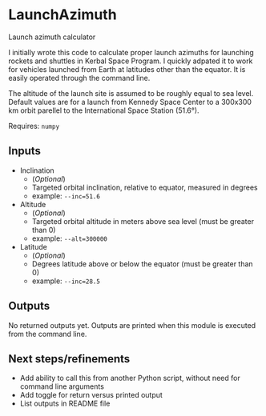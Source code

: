 # LaunchAzimuth
Launch azimuth calculator

I initially wrote this code to calculate proper launch azimuths for launching rockets and shuttles in Kerbal Space Program. I quickly adpated it to work for vehicles launched from Earth at latitudes other than the equator. It is easily operated through the command line.

The altitude of the launch site is assumed to be roughly equal to sea level. Default values are for a launch from Kennedy Space Center to a 300x300 km orbit parellel to the International Space Station (51.6°).

Requires: `numpy`

## Inputs

* Inclination
	* (*Optional*)
	* Targeted orbital inclination, relative to equator, measured in degrees
	* example: `--inc=51.6`
* Altitude
	* (*Optional*)
	* Targeted orbital altitude in meters above sea level (must be greater than 0)
	* example: `--alt=300000`
* Latitude
	* (*Optional*)
	* Degrees latitude above or below the equator (must be greater than 0)
	* example: `--inc=28.5`

## Outputs

No returned outputs yet. Outputs are printed when this module is executed from the command line.

## Next steps/refinements
* Add ability to call this from another Python script, without need for command line arguments
* Add toggle for return versus printed output
* List outputs in README file
